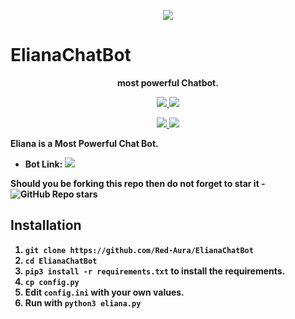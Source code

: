 <p align="center">
  <img src="https://telegra.ph/file/d2fc5877a2f372b2f8e96.jpg">
</p>

# ElianaChatBot

<p align="center">
  <b>most powerful Chatbot.</b>
</p>

<p align="center">
<a href="https://www.python.org/" alt="made-with-python"> <img src="https://img.shields.io/badge/Made%20with-Python-1f425f.svg?style=flat&logo=python&color=red" /> </a>
<a href="https://github.com/Red-Aura/Eliana-Api" alt="Docker!"> <img src="https://aleen42.github.io/badges/src/docker.svg" /> </a>
</p>
<p align="center">
<a href="https://t.me/ElianaCommunity" alt="Group!"> <img src="https://aleen42.github.io/badges/src/telegram.svg" /> </a>
<a href="" alt="Red-Aura"> <img src="https://img.shields.io/badge/Built%20by-RedAura-yellow" /> </a>
</p>



<b>Eliana is a Most Powerful Chat Bot.

* Bot Link:  <a href="https://t.me/elianachatbot/" alt="ElianaChatbot"> <img src="https://img.shields.io/badge/%F0%9F%A4%96%20-Eliana-Green" /> </a>

Should you be forking this repo then do not forget to star it - <img alt="GitHub Repo stars" src="https://img.shields.io/github/stars/Red-Aura/Eliana-Api?color=white&label=%F0%9F%8C%9F%20star">

## Installation

1. `git clone https://github.com/Red-Aura/ElianaChatBot`
2. `cd ElianaChatBot`
3. `pip3 install -r requirements.txt` to install the requirements.
4. `cp config.py`
5. Edit `config.ini` with your own values.
6. Run with `python3 eliana.py`


